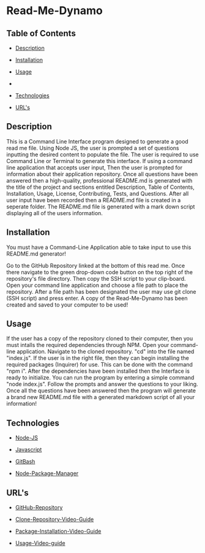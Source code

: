 # Read-Me-Dynamo




## Table of Contents

* [Description](##Description)

* [Installation](##Installation)

* [Usage](##Usage)

* []()

* [Technologies](##Technologies)

* [URL's](##URL's)

## Description

<p> This is a Command Line Interface program designed to generate a good read me file. Using Node JS, the user is prompted a set of questions inputting the desired content to populate the file. The user is required to use Command Line or Terminal to generate this interface. If using a command line application that accepts user input, Then the user is prompted for information about their application repository. Once all questions have been answered then a high-quality, professional README.md is generated with the title of the project and sections entitled Description, Table of Contents, Installation, Usage, License, Contributing, Tests, and Questions. After all user input have been recorded then a README.md file is created in a seperate folder. The README.md file is generated with a mark down script displaying all of the users information.</p>

## Installation

<p>You must have a Command-Line Application able to take input to use this README.md generator!</p>

<p>Go to the GitHub Repository linked at the bottom of this read me. Once there navigate to the green drop-down code button on the top right of the repository's file directory. Then copy the SSH script to your clip-board. Open your command line application and choose a file path to place the repository. After a file path has been designated the user may use git clone (SSH script) and press enter. A copy of the Read-Me-Dynamo has been created and saved to your computer to be used! </p>


## Usage

<p> If the user has a copy of the repository cloned to their computer, then you must intalls the required dependencies through NPM. Open your command-line application. Navigate to the cloned repository. "cd" into the file named "index.js". If the user is in the right file, then they can begin installing the required packages (Inquirer) for use. This can be done with the command "npm i". After the dependencies have been installed then the Interface is ready to initialize. You can run the program by entering a simple command "node index.js". Follow the prompts and answer the questions to your liking. Once all the questions have been answered then the program will generate a brand new README.md file with a generated markdown script of all your information! </p>


## Technologies

* [Node-JS](https://nodejs.org/en/)

* [Javascript](https://www.javascript.com/)

* [GitBash](https://git-scm.com/downloads)

* [Node-Package-Manager](https://www.npmjs.com/)




## URL's

* [GitHub-Repository](https://github.com/dmitriso/Read-Me-Dynamo)

* [Clone-Repository-Video-Guide](https://youtu.be/xRaJgR7cpTg)

* [Package-Installation-Video-Guide](https://youtu.be/cls_17nnRAc)

* [Usage-Video-guide]()